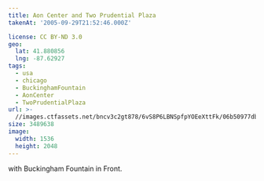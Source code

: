 ```yaml
---
title: Aon Center and Two Prudential Plaza
takenAt: '2005-09-29T21:52:46.000Z'

license: CC BY-ND 3.0
geo:
  lat: 41.880856
  lng: -87.62927
tags:
  - usa
  - chicago
  - BuckinghamFountain
  - AonCenter
  - TwoPrudentialPlaza
url: >-
  //images.ctfassets.net/bncv3c2gt878/6vS8P6LBNSpfpYOEeXttFk/06b50977dbb57e91bc3cf14d49870ee9/aon-center-and-two-prudential-plaza_4325614882_o
size: 3489638
image:
  width: 1536
  height: 2048
---
```


with Buckingham Fountain in Front.
